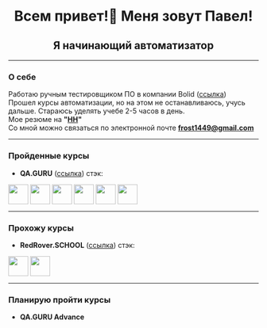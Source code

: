 <h1 align="center"> Всем привет!👋 Меня зовут Павел!</h1>
<h2 align="center"> Я начинающий автоматизатор</h1>

___
### О себе
Работаю ручным тестировщиком ПО в компании Bolid ([ссылка](https://bolid.ru))  
Прошел курсы автоматизации, но на этом не останавливаюсь, учусь дальше. Стараюсь уделять учебе 2-5 часов в день.  
Мое резюме на **"[HH](https://hh.ru/resume/ab535050ff091709250039ed1f384b5a48445a)"**  
Со мной можно связаться по электронной почте **frost1449@gmail.com**  

___
### Пройденные курсы  
- **QA.GURU**  ([ссылка](https://qa.guru/)) стэк:
<p align="left">
<img align="center" src="https://cdn.jsdelivr.net/gh/devicons/devicon/icons/java/java-plain-wordmark.svg" height="40" width="40"/>
<img align="center" src="https://cdn.jsdelivr.net/gh/devicons/devicon/icons/selenium/selenium-original.svg" height="40" width="40"/>
<img align="center" src="https://cdn.jsdelivr.net/gh/devicons/devicon/icons/gradle/gradle-plain.svg" height="40" width="40"/>
<img align="center" src="" height="40" width="40"/>
<img align="center" src="https://cdn.jsdelivr.net/gh/devicons/devicon/icons/jenkins/jenkins-original.svg" height="40" width="40"/>
<img align="center" src="https://cdn.jsdelivr.net/gh/devicons/devicon/icons/jira/jira-original-wordmark.svg" height="40" width="40"/>

___
### Прохожу курсы  
- **RedRover.SCHOOL**  ([ссылка](https://redrover.school/ru)) стэк:
<p align="left">
<img align="center" src="https://cdn.jsdelivr.net/gh/devicons/devicon/icons/java/java-plain-wordmark.svg" height="40" width="40"/>
<img align="center" src="https://cdn.jsdelivr.net/gh/devicons/devicon/icons/selenium/selenium-original.svg" height="40" width="40"/>

___
### Планирую пройти курсы  
- **QA.GURU Advance**


<!--
**BarbolinPavel/BarbolinPavel** is a ✨ _special_ ✨ repository because its `README.md` (this file) appears on your GitHub profile.

Here are some ideas to get you started:

- 🔭 I’m currently working on ...
- 🌱 I’m currently learning ...
- 👯 I’m looking to collaborate on ...
- 🤔 I’m looking for help with ...
- 💬 Ask me about ...
- 📫 How to reach me: ...
- 😄 Pronouns: ...
- ⚡ Fun fact: ...
-->
